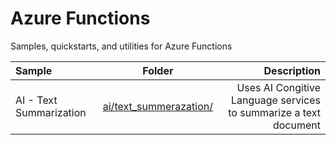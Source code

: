 # Azure Functions
Samples, quickstarts, and utilities for Azure Functions

| Sample      | Folder | Description    |
| :---        |    :----:   |          ---: |
| AI - Text Summarization      | [ai/text_summerazation/](ai/text_summarization/dotnet/function_app/README.md)      | Uses AI Congitive Language services to summarize a text document |
